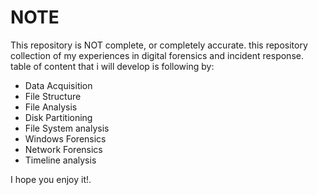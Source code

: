 # NOTE
This repository is NOT complete, or completely accurate. this repository collection of my experiences in digital forensics and incident response. table of content that i will develop is following by:
- Data Acquisition
- File Structure
- File Analysis
- Disk Partitioning
- File System analysis
- Windows Forensics
- Network Forensics
- Timeline analysis

I hope you enjoy it!.

